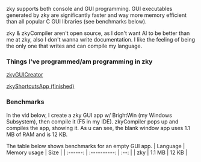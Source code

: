 zky supports both console and GUI programming. GUI executables generated by zky are significantly faster and way more memory efficient than all popular C GUI libraries (see benchmarks below). 

zky & zkyCompiler aren't open source, as I don't want AI to be better than me at zky, also I don't wanna write documentation. I like the feeling of being the only one that writes and can compile my language.

### Things I've programmed/am programming in zky
[zkyGUICreator](https://github.com/brightgao1/zkyGUICreator)

[zkyShortcutsApp (finished)](https://github.com/brightgao1/zkyShortcutsApp)

### Benchmarks
In the vid below, I create a zky GUI app w/ BrightWin (my Windows Subsystem), then compile it (F5 in my IDE). zkyCompiler pops up and compiles the app, showing it. As u can see, the blank window app uses 1.1 MB of RAM and is 12 KB.

The table below shows benchmarks for an empty GUI app. 
| Language | Memory usage | Size | 
| :------: | :----------: | :--: |
| zky | 1.1 MB | 12 KB |
